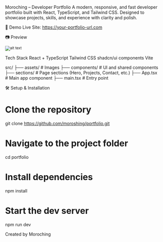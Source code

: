 Moroching – Developer Portfolio
A modern, responsive, and fast developer portfolio built with React, TypeScript, and Tailwind CSS. Designed to showcase projects, skills, and experience with clarity and polish.

🚀 Demo
Live Site: https://your-portfolio-url.com

📷 Preview

<sup>![alt text](image.png)</sup>

Tech Stack
React + TypeScript
Tailwind CSS
shadcn/ui components
Vite

src/
├── assets/ # Images
├── components/ # UI and shared components
├── sections/ # Page sections (Hero, Projects, Contact, etc.)
├── App.tsx # Main app component
├── main.tsx # Entry point

🛠️ Setup & Installation

# Clone the repository

git clone https://github.com/moroshing/portfolio.git

# Navigate to the project folder

cd portfolio

# Install dependencies

npm install

# Start the dev server

npm run dev

Created by Moroching
